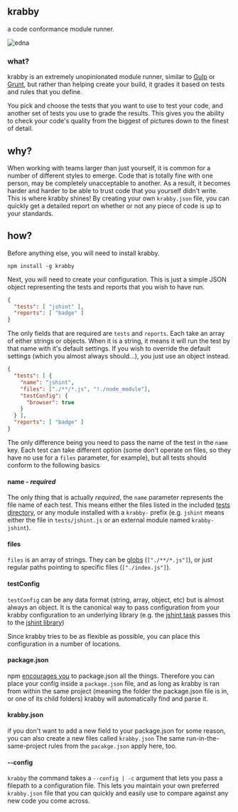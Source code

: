 ## krabby
a code conformance module runner.

![edna](https://cloud.githubusercontent.com/assets/465414/7166524/3ceb63e2-e37c-11e4-8bde-528c6284e062.png)

### what?
krabby is an extremely unopinionated module runner, similar to [Gulp](http://gulpjs.com/) or [Grunt](http://gruntjs.com/), but rather than helping create your build, it grades it based on tests and rules that you define.

You pick and choose the tests that you want to use to test your code, and another set of tests you use to grade the results. This gives you the ability to check your code's quality from the biggest of pictures down to the finest of detail.

## why?
When working with teams larger than just yourself, it is common for a number of different styles to emerge. Code that is totally fine with one person, may be completely unacceptable to another. As a result, it becomes harder and harder to be able to trust code that you yourself didn't write. This is where krabby shines! By creating your own `krabby.json` file, you can quickly get a detailed report on whether or not any piece of code is up to your standards.

## how?
Before anything else, you will need to install krabby.

```
npm install -g krabby
```

Next, you will need to create your configuration. This is just a simple JSON object representing the tests and reports that you wish to have run.

```json
{
  "tests": [ "jshint" ],
  "reports": [ "badge" ]
}
```

The only fields that are required are `tests` and `reports`. Each take an array of either strings or objects. When it is a string, it means it will run the test by that name with it's default settings. If you wish to override the default settings (which you almost always should...), you just use an object instead.

```json
{
  "tests": [ {
    "name": "jshint",
    "files": ["./**/*.js", "!./node_module"],
    "testConfig": {
      "browser": true
    }
  } ],
  "reports": [ "badge" ]
}
```

The only difference being you need to pass the name of the test in the `name` key. Each test can take different option (some don't operate on files, so they have no use for a `files` parameter, for example), but all tests should conform to the following basics

#### name - _required_
The only thing that is actually _required_, the `name` parameter represents the file name of each test. This means either the files listed in the included [tests directory](https://github.com/patrickkettner/krabby/tree/master/tests), or any module installed with a `krabby-` prefix (e.g. `jshint` means either the file in `tests/jshint.js` or an external module named `krabby-jshint`).

#### files
`files` is an array of strings. They can be [globs](http://en.wikipedia.org/wiki/Glob_%28programming%29) (`["./**/*.js"]`), or just regular paths pointing to specific files (`["./index.js"]`).

#### testConfig
`testConfig` can be any data format (string, array, object, etc) but is almost always an object. It is the canonical way to pass configuration from your krabby configuration to an underlying library (e.g. the [jshint task](https://github.com/patrickkettner/krabby/blob/master/tests/jshint.js) passes this to the [jshint library](http://jshint.com/docs/))



Since krabby tries to be as flexible as possible, you can place this configuration in a number of locations.

#### package.json
npm [encourages you](http://blog.npmjs.org/post/101775448305/npm-and-front-end-packaging) to package.json all the things. Therefore you can place your config inside a `package.json` file, and as long as krabby is ran from within the same project (meaning the folder the package.json file is in, or one of its child folders) krabby will automatically find and parse it.

#### krabby.json
if you don't want to add a new field to your package.json for some reason, you can also create a new files called `krabby.json` The same run-in-the-same-project rules from the `pacakge.json` apply here, too.

#### --config
`krabby` the command takes a `--config | -c` argument that lets you pass a filepath to a configuration file. This lets you maintain your own preferred `krabby.json` file that you can quickly and easily use to compare against any new code you come across.
